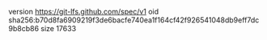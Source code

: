 version https://git-lfs.github.com/spec/v1
oid sha256:b70d8fa6909219f3de6bacfe740ea1f164cf42f926541048db9eff7dc9b8cb86
size 17633

